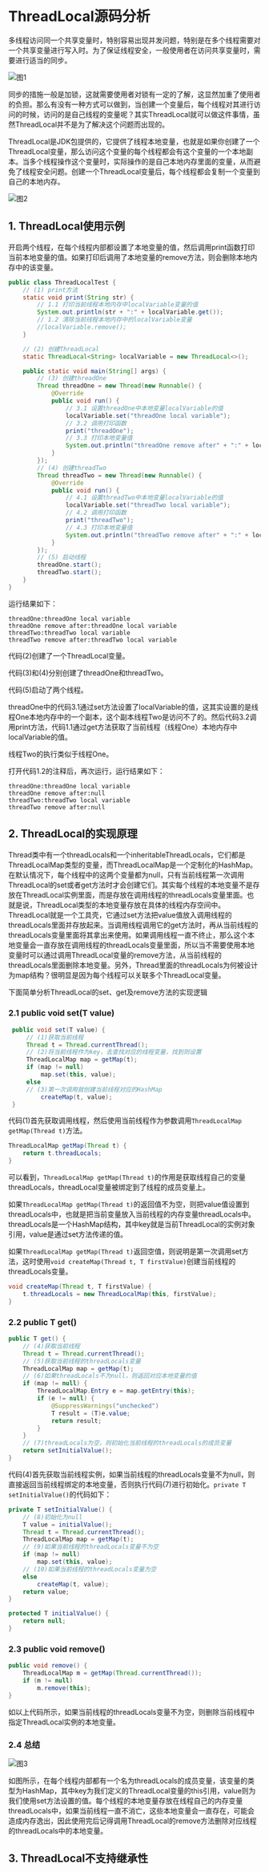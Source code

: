 # ThreadLocal源码分析

多线程访问同一个共享变量时，特别容易出现并发问题，特别是在多个线程需要对一个共享变量进行写入时。为了保证线程安全，一般使用者在访问共享变量时，需要进行适当的同步。

![图1](./CD1AEE0F-0EF5-4d8c-B8ED-4261396874CA.png)

同步的措施一般是加锁，这就需要使用者对锁有一定的了解，这显然加重了使用者的负担。那么有没有一种方式可以做到，当创建一个变量后，每个线程对其进行访问的时候，访问的是自己线程的变量呢？其实ThreadLocal就可以做这件事情，虽然ThreadLocal并不是为了解决这个问题而出现的。

ThreadLocal是JDK包提供的，它提供了线程本地变量，也就是如果你创建了一个ThreadLocal变量，那么访问这个变量的每个线程都会有这个变量的一个本地副本。当多个线程操作这个变量时，实际操作的是自己本地内存里面的变量，从而避免了线程安全问题。创建一个ThreadLocal变量后，每个线程都会复制一个变量到自己的本地内存。

![图2](./907A8C55-AFD5-4502-A6B2-DF23527ADADE.png)

## 1. ThreadLocal使用示例

开启两个线程，在每个线程内部都设置了本地变量的值，然后调用print函数打印当前本地变量的值。如果打印后调用了本地变量的remove方法，则会删除本地内存中的该变量。

```java
public class ThreadLocalTest {
    // (1) print方法
    static void print(String str) {
        // 1.1 打印当前线程本地内存中localVariable变量的值
        System.out.println(str + ":" + localVariable.get());
        // 1.2 清除当前线程本地内存中的localVariable变量
        //localVariable.remove();
    }

    // (2) 创建ThreadLocal
    static ThreadLocal<String> localVariable = new ThreadLocal<>();

    public static void main(String[] args) {
        // (3) 创建threadOne
        Thread threadOne = new Thread(new Runnable() {
            @Override
            public void run() {
                // 3.1 设置threadOne中本地变量localVariable的值
                localVariable.set("threadOne local variable");
                // 3.2 调用打印函数
                print("threadOne");
                // 3.3 打印本地变量值
                System.out.println("threadOne remove after" + ":" + localVariable.get());
            }
        });
        // (4) 创建threadTwo
        Thread threadTwo = new Thread(new Runnable() {
            @Override
            public void run() {
                // 4.1 设置threadTwo中本地变量localVariable的值
                localVariable.set("threadTwo local variable");
                // 4.2 调用打印函数
                print("threadTwo");
                // 4.3 打印本地变量值
                System.out.println("threadTwo remove after" + ":" + localVariable.get());
            }
        });
        // (5) 启动线程
        threadOne.start();
        threadTwo.start();
    }
}
```

运行结果如下：

```
threadOne:threadOne local variable
threadOne remove after:threadOne local variable
threadTwo:threadTwo local variable
threadTwo remove after:threadTwo local variable
```

代码(2)创建了一个ThreadLocal变量。

代码(3)和(4)分别创建了threadOne和threadTwo。

代码(5)启动了两个线程。

threadOne中的代码3.1通过set方法设置了localVariable的值，这其实设置的是线程One本地内存中的一个副本，这个副本线程Two是访问不了的。然后代码3.2调用print方法，代码1.1通过get方法获取了当前线程（线程One）本地内存中localVariable的值。

线程Two的执行类似于线程One。

打开代码1.2的注释后，再次运行，运行结果如下：

```
threadOne:threadOne local variable
threadOne remove after:null
threadTwo:threadTwo local variable
threadTwo remove after:null
```



## 2. ThreadLocal的实现原理

Thread类中有一个threadLocals和一个inheritableThreadLocals，它们都是ThreadLocalMap类型的变量，而ThreadLocalMap是一个定制化的HashMap。在默认情况下，每个线程中的这两个变量都为null，只有当前线程第一次调用ThreadLocal的set或者get方法时才会创建它们。其实每个线程的本地变量不是存放在ThreadLocal实例里面，而是存放在调用线程的threadLocals变量里面。也就是说，ThreadLocal类型的本地变量存放在具体的线程内存空间中。ThreadLocal就是一个工具壳，它通过set方法把value值放入调用线程的threadLocals里面并存放起来。当调用线程调用它的get方法时，再从当前线程的threadLocals变量里面将其拿出来使用。如果调用线程一直不终止，那么这个本地变量会一直存放在调用线程的threadLocals变量里面，所以当不需要使用本地变量时可以通过调用ThreadLocal变量的remove方法，从当前线程的threadLocals里面删除本地变量。另外，Thread里面的threadLocals为何被设计为map结构？很明显是因为每个线程可以关联多个ThreadLocal变量。

下面简单分析ThreadLocal的set、get及remove方法的实现逻辑

### 2.1 public void set(T value)

```java
 public void set(T value) {
     // (1)获取当前线程
     Thread t = Thread.currentThread();
     // (2)将当前线程作为key，去查找对应的线程变量，找到则设置
     ThreadLocalMap map = getMap(t);
     if (map != null)
         map.set(this, value);
     else
     // (3)第一次调用就创建当前线程对应的HashMap
         createMap(t, value);
 }
```

代码(1)首先获取调用线程，然后使用当前线程作为参数调用`ThreadLocalMap getMap(Thread t)`方法。

```java
ThreadLocalMap getMap(Thread t) {
    return t.threadLocals;
}
```

可以看到，`ThreadLocalMap getMap(Thread t)`的作用是获取线程自己的变量threadLocals，threadLocal变量被绑定到了线程的成员变量上。

如果`ThreadLocalMap getMap(Thread t)`的返回值不为空，则把value值设置到threadLocals中，也就是把当前变量放入当前线程的内存变量threadLocals中。threadLocals是一个HashMap结构，其中key就是当前ThreadLocal的实例对象引用，value是通过set方法传递的值。

如果`ThreadLocalMap getMap(Thread t)`返回空值，则说明是第一次调用set方法，这时使用`void createMap(Thread t, T firstValue)`创建当前线程的threadLocals变量。

```java
void createMap(Thread t, T firstValue) {
    t.threadLocals = new ThreadLocalMap(this, firstValue);
}
```

### 2.2 public T get()

```java
public T get() {
    // (4)获取当前线程
    Thread t = Thread.currentThread();
    // (5)获取当前线程的threadLocals变量
    ThreadLocalMap map = getMap(t);
    // (6)如果threadLocals不为null，则返回对应本地变量的值
    if (map != null) {
        ThreadLocalMap.Entry e = map.getEntry(this);
        if (e != null) {
            @SuppressWarnings("unchecked")
            T result = (T)e.value;
            return result;
        }
    }
    // (7)threadLocals为空，则初始化当前线程的threadLocals的成员变量
    return setInitialValue();
}
```

代码(4)首先获取当前线程实例，如果当前线程的threadLocals变量不为null，则直接返回当前线程绑定的本地变量，否则执行代码(7)进行初始化。`private T setInitialValue()`的代码如下：

```java
private T setInitialValue() {
    // (8)初始化为null
    T value = initialValue();
    Thread t = Thread.currentThread();
    ThreadLocalMap map = getMap(t);
    // (9)如果当前线程的threadLocals变量不为空
    if (map != null)
        map.set(this, value);
    // (10)如果当前线程的threadLocals变量为空
    else
        createMap(t, value);
    return value;
}

protected T initialValue() {
    return null;
}
```

### 2.3 public void remove()

```java
public void remove() {
    ThreadLocalMap m = getMap(Thread.currentThread());
    if (m != null)
        m.remove(this);
}
```

如以上代码所示，如果当前线程的threadLocals变量不为空，则删除当前线程中指定ThreadLocal实例的本地变量。

### 2.4 总结

![图3](E:\blog\2068BC05-F0E5-4603-8B04-F2F59D33F045.png)

如图所示，在每个线程内部都有一个名为threadLocals的成员变量，该变量的类型为HashMap，其中key为我们定义的ThreadLocal变量的this引用，value则为我们使用set方法设置的值。每个线程的本地变量存放在线程自己的内存变量threadLocals中，如果当前线程一直不消亡，这些本地变量会一直存在，可能会造成内存逸出，因此使用完后记得调用ThreadLocal的remove方法删除对应线程的threadLocals中的本地变量。



## 3. ThreadLocal不支持继承性

